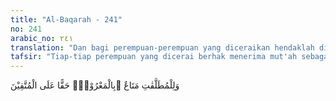 ```yaml
---
title: "Al-Baqarah - 241"
no: 241
arabic_no: ٢٤١
translation: "Dan bagi perempuan-perempuan yang diceraikan hendaklah diberi mut‘ah menurut cara yang patut, sebagai suatu kewajiban bagi orang yang bertakwa."
tafsir: "Tiap-tiap perempuan yang dicerai berhak menerima mut'ah sebagai hiburan dari bekas suaminya dengan cara yang baik. Suami yang memberikan hiburan tersebut adalah orang yang bertakwa kepada Allah yang oleh karenanya ia menjadi pemurah memberikan bantuan kepada bekas istrinya dengan ketulusan hati sejalan dengan petunjuk agama yaitu mengambil istri dengan baik atau menceraikannya dengan baik."
---
```


وَلِلْمُطَلَّقٰتِ مَتَاعٌ ۢبِالْمَعْرُوْفِۗ حَقًّا عَلَى الْمُتَّقِيْنَ 
